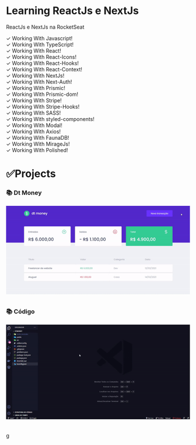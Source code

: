 # Learning ReactJs e NextJs
 ReactJs e NextJs na RocketSeat

 ✓ Working With Javascript! <br>
 ✓ Working With TypeScript! <br>
 ✓ Working With React! <br>
 ✓ Working With React-Icons! <br>
 ✓ Working With React-Hooks! <br>
 ✓ Working With React-Context! <br>
 ✓ Working With NextJs! <br>
 ✓ Working With Next-Auth! <br>
 ✓ Working With Prismic! <br>
 ✓ Working With Prismic-dom! <br>
 ✓ Working With Stripe! <br>
 ✓ Working With Stripe-Hooks! <br>
 ✓ Working With SASS! <br>
 ✓ Working With styled-components! <br>
 ✓ Working With Modal! <br>
 ✓ Working With Axios! <br>
 ✓ Working With FaunaDB! <br>
 ✓ Working With MirageJs! <br>
 ✓ Working With Polished! <br>

 <h1>✅Projects</h1>
 <h3>📚 Dt Money</h3>

 <h6 align="center">
   <a href="https://github.com/SyLu4N/ignite-rocketseat">
    <img src="./assets/dtMoney.gif" alt="Funcionamento" />
   </a>
 </h6>

 <h3>📚 Código</h3>
 <h6 align="center">
    <a href="https://github.com/SyLu4N/ignite-rocketseat">
      <img src="./assets/codeDtMoney.gif" alt="Código da aplicação" />
    </a>
  </h6>
g


